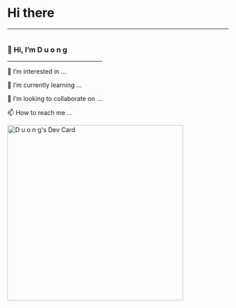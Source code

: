 <div class="main" >
        <h1>Hi there</h1>
        <hr>
        <div class="content">
            <div class="sub_content" style="float: left;">
                <h3>👋 Hi, I’m D u o n g</h3>
                <hr>
                <p>👀 I’m interested in ...</p>
                <p>🌱 I’m currently learning ...</p>
                <p>💞️ I’m looking to collaborate on ...</p>
                <p>📫 How to reach me ...</p>
            </div>
            <a href="https://app.daily.dev/Dyong46">
            <img src="https://api.daily.dev/devcards/d8bd2151691f4595911277902bfb3df1.png?r=xr1" width="400" alt="D u o n g's Dev Card" />
            </a>
        </div>
    </div>
<!---
Dyong46/Dyong46 is a ✨ special ✨ repository because its `README.md` (this file) appears on your GitHub profile.
You can click the Preview link to take a look at your changes.
--->

